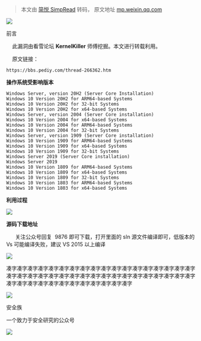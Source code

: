 > 本文由 [简悦 SimpRead](http://ksria.com/simpread/) 转码， 原文地址 [mp.weixin.qq.com](https://mp.weixin.qq.com/s/OzlFaGeybouph1Q0DREuPg)

![](https://mmbiz.qpic.cn/mmbiz_gif/7QRTvkK2qC4T65TNkYZsPg2BJ2VwibZicuBhV9DGqxlsxwG0n2ibhLuBsiamU7S0SqvAp6p33ucxPkuiaDiaKD6ibJGaQ/640?wx_fmt=gif)

前言  

    此漏洞由看雪论坛 **KernelKiller** 师傅挖掘。本文进行转载利用。

    原文链接：

```
https://bbs.pediy.com/thread-266362.htm
```

**操作系统受影响版本**

```
Windows Server, version 20H2 (Server Core Installation)
Windows 10 Version 20H2 for ARM64-based Systems
Windows 10 Version 20H2 for 32-bit Systems
Windows 10 Version 20H2 for x64-based Systems
Windows Server, version 2004 (Server Core installation)
Windows 10 Version 2004 for x64-based Systems
Windows 10 Version 2004 for ARM64-based Systems
Windows 10 Version 2004 for 32-bit Systems
Windows Server, version 1909 (Server Core installation)
Windows 10 Version 1909 for ARM64-based Systems
Windows 10 Version 1909 for x64-based Systems
Windows 10 Version 1909 for 32-bit Systems
Windows Server 2019 (Server Core installation)
Windows Server 2019
Windows 10 Version 1809 for ARM64-based Systems
Windows 10 Version 1809 for x64-based Systems
Windows 10 Version 1809 for 32-bit Systems
Windows 10 Version 1803 for ARM64-based Systems
Windows 10 Version 1803 for x64-based Systems
```

**利用过程**

![](https://mmbiz.qpic.cn/mmbiz_gif/8miblt1VEWyxobwOG45DRRkEfASAJMyPHeibibSPn5dfr805bYrCK5QcBYYFYQPKaR5OR1ib15kbdw6sg6J6gh5eqw/640?wx_fmt=gif)

**源码下载地址**

      关注公众号回复  9876 即可下载，打开里面的 sln 源文件编译即可，低版本的 Vs 可能编译失败，建议 VS 2015 以上编译

![](https://mmbiz.qpic.cn/mmbiz_png/8miblt1VEWyxobwOG45DRRkEfASAJMyPHv1lWicWsia1Dl0tuoicp7GT7gjDg89kJ6So9c03qYBGVKhibObMQWwFznw/640?wx_fmt=png)

凑字凑字凑字凑字凑字凑字凑字凑字凑字凑字凑字凑字凑字凑字凑字凑字凑字凑字凑字凑字凑字凑字凑字凑字凑字凑字凑字凑字凑字凑字凑字凑字凑字凑字凑字凑字凑字凑字凑字凑字凑字凑字凑字凑字凑字凑字凑字凑字

![](https://mmbiz.qpic.cn/mmbiz_png/ndicuTO22p6ibN1yF91ZicoggaJJZX3vQ77Vhx81O5GRyfuQoBRjpaUyLOErsSo8PwNYlT1XzZ6fbwQuXBRKf4j3Q/640?wx_fmt=png)  

安全族

一个致力于安全研究的公众号

![](https://mmbiz.qpic.cn/mmbiz_jpg/8miblt1VEWywCsRiaweFhRW8aDdjtoCoSU2eQAJ6KxKAoP0PSHvjGJvTZcRRXTAeSd9Qyib0ynLnBUwdiahhhOaSDQ/640?wx_fmt=jpeg)